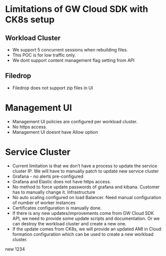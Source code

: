 # Limitations of GW Cloud SDK with CK8s setup

## Workload Cluster 
- We support 5 concurrent sessions when rebuilding files. 
- This POC is for low traffic only.
- We dont support content management flag setting from API

## Filedrop
- Filedrop does not support zip files in UI


# Management UI
- Management UI policies are configured per workload cluster.
- No https access.
- Management UI doesnt have Allow option

# Service Cluster
- Current limitation is that we don’t have a process to update the service cluster IP. We will have to manually patch to update new service cluster
- Grafana - no alerts pre-configured
- Grafana and Elastic does not have https access.
- No method to force update passwords of grafana and kibana. Customer has to manually change it.
Infrastructure
- No auto scaling configured on load Balancer. Need manual configuration of number of worker instances
- Certificates configuration is manually done. 
- If there is any new updates/improvements come from GW Cloud SDK API, we need to provide some update scripts and documentation. Or we can destroy the workload cluster and create a new one. 
- If the update comes from CK8s, we will provide an updated AMI in Cloud formation configuration which can be used to create a new workload cluster. 

new  1234

